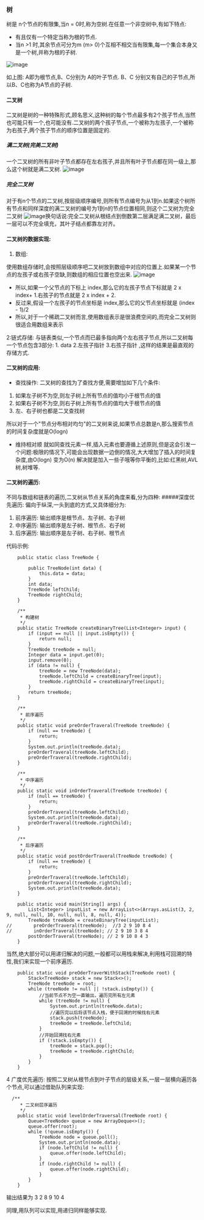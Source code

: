 ### 树

树是 n个节点的有限集,当n = 0时,称为空树.在任意一个非空树中,有如下特点:

- 有且仅有一个特定当称为根的节点.
- 当n >1 时,其余节点可分为m (m> 0)个互相不相交当有限集,每一个集合本身又是一个树,并称为根的子树.

![image](https://gss1.bdstatic.com/-vo3dSag_xI4khGkpoWK1HF6hhy/baike/c0%3Dbaike80%2C5%2C5%2C80%2C26/sign=8b4020a9002442a7ba03f5f7b02ac62e/6159252dd42a2834218a2c2154b5c9ea15cebfef.jpg?ynotemdtimestamp=1575808353538)

如上图: A即为根节点,B、C分别为 A的叶子节点. B、C 分别又有自己的子节点,所以B、C也称为A节点的子树.

#### 二叉树

二叉树是树的一种特殊形式,顾名思义,这种树的每个节点最多有2个孩子节点,当然也可能只有一个,也可能没有.二叉树的两个孩子节点,一个被称为左孩子,一个被称为右孩子,两个孩子节点的顺序位置是固定的.

##### 满二叉树(完美二叉树)

一个二叉树的所有非叶子节点都存在左右孩子,并且所有叶子节点都在同一级上,那么这个树就是满二叉树. ![image](https://imgconvert.csdnimg.cn/aHR0cHM6Ly9pbWFnZXMyMDE1LmNuYmxvZ3MuY29tL2Jsb2cvMTA5NDQ1Ny8yMDE3MDIvMTA5NDQ1Ny0yMDE3MDIyNTE4MzYxMDYzMi0xMzg4OTU5NjkxLnBuZw?x-oss-process=image/format,png&ynotemdtimestamp=1575808353538)

##### 完全二叉树

对于有n个节点的二叉树,按层级顺序编号,则所有节点编号为从1到n.如果这个树所有节点和同样深度的满二叉树的编号为1到n的节点位置相同,则这个二叉树为完全二叉树 ![image](https://imgconvert.csdnimg.cn/aHR0cHM6Ly9pbWFnZXMyMDE1LmNuYmxvZ3MuY29tL2Jsb2cvMTA5NDQ1Ny8yMDE3MDIvMTA5NDQ1Ny0yMDE3MDIyNTE4MzIzNjUzOC05NjE3NTgxNjMucG5n?x-oss-process=image/format,png&ynotemdtimestamp=1575808353538)换句话说:完全二叉树从根结点到倒数第二层满足满二叉树，最后一层可以不完全填充，其叶子结点都靠左对齐。

#### 二叉树的数据实现:

1. 数组:

使用数组存储时,会按照层级顺序吧二叉树放到数组中对应的位置上.如果某一个节点的左孩子或右孩子空缺,则数组的相应位置也空出来. ![image](https://ss1.bdstatic.com/70cFuXSh_Q1YnxGkpoWK1HF6hhy/it/u=3100513006,1849970075&fm=26&gp=0.jpg?ynotemdtimestamp=1575808353538)

- 所以,如果一个父节点的下标上 index,那么它的左孩子节点下标就是 2 x index+ 1.右孩子的节点就是 2 x index + 2.
- 反过来,假设一个左孩子的节点坐标是 index,那么它的父节点坐标就是 (index - 1)/2
- 所以,对于一个稀疏二叉树而言,使用数组表示是很浪费空间的,而完全二叉树则很适合用数组来表示

2:链式存储: 与链表类似,一个节点而已最多指向两个左右孩子节点,所以二叉树每一个节点包含3部分: 1. data 2.左孩子指针 3.右孩子指针 ,这样的结果是最直观的存储方式.

#### 二叉树的应用:

- 查找操作: 二叉树的查找为了查找方便,需要增加如下几个条件:

1. 如果左子树不为空,则左子树上所有节点的值均小于根节点的值
2. 如果右子树不为空,则右子树上所有节点的值均大于根节点的值
3. 左、右子树也都是二叉查找树

所以对于一个"节点分布相对均匀"的二叉树来说,如果节点总数是n,那么搜索节点的时间复杂度就是O(logn)

- 维持相对顺 就如同查找元素一样,插入元素也要遵循上述原则,但是这会引发一个问题:极限的情况下,可能会出现数据一边倒的情况,大大增加了插入的时间复杂度,由O(logn) 变为O(n) 解决就是加入一些子哦等你平衡的,比如:红黑树,AVL树,树堆等.

#### 二叉树的遍历:

不同与数组和链表的遍历,二叉树从节点关系的角度来看,分为四种: #####深度优先遍历: 偏向于纵深,一头到底的方式,又具体细分为:

1. 前序遍历: 输出顺序是根节点、左子树、右子树
2. 中序遍历: 输出顺序是左子树、根节点、右子树
3. 后序遍历: 输出顺序是左子树、右子树、根节点

代码示例:

```
    public static class TreeNode {

        public TreeNode(int data) {
            this.data = data;
        }
        int data;
        TreeNode leftChild;
        TreeNode rightChild;
    }

    /**
     * 构建树
     */
    public static TreeNode createBinaryTree(List<Integer> input) {
        if (input == null || input.isEmpty()) {
            return null;
        }
        TreeNode treeNode = null;
        Integer data = input.get(0);
        input.remove(0);
        if (data != null) {
            treeNode = new TreeNode(data);
            treeNode.leftChild = createBinaryTree(input);
            treeNode.rightChild = createBinaryTree(input);
        }
        return treeNode;
    }

    /**
     * 前序遍历
     */
    public static void preOrderTraveral(TreeNode treeNode) {
        if (null == treeNode) {
            return;
        }
        System.out.println(treeNode.data);
        preOrderTraveral(treeNode.leftChild);
        preOrderTraveral(treeNode.rightChild);
    }

    /**
     * 中序遍历
     */
    public static void inOrderTraveral(TreeNode treeNode) {
        if (null == treeNode) {
            return;
        }
        preOrderTraveral(treeNode.leftChild);
        System.out.println(treeNode.data);
        preOrderTraveral(treeNode.rightChild);
    }

    /**
     * 后序遍历
     */
    public static void postOrderTraveral(TreeNode treeNode) {
        if (null == treeNode) {
            return;
        }
        preOrderTraveral(treeNode.leftChild);
        preOrderTraveral(treeNode.rightChild);
        System.out.println(treeNode.data);
    }

    public static void main(String[] args) {
        List<Integer> inputList = new ArrayList<>(Arrays.asList(3, 2, 9, null, null, 10, null, null, 8, null, 4));
        TreeNode treeNode = createBinaryTree(inputList);
//        preOrderTraveral(treeNode);  //3 2 9 10 8 4
//        inOrderTraveral(treeNode); // 2 9 10 3 8 4
        postOrderTraveral(treeNode); // 2 9 10 8 4 3
    }   
```

当然,绝大部分可以用递归解决的问题,一般都可以用栈来解决,利用栈可回溯的特性,我们来实现一个前序遍历.

```
    public static void preOderTraverWithStack(TreeNode root) {
        Stack<TreeNode> stack = new Stack<>();
        TreeNode treeNode = root;
        while (treeNode != null || !stack.isEmpty()) {
            //当前节点不为空一直输出，遍历完所有左元素
            while (treeNode != null) {
                System.out.println(treeNode.data);
                //遍历完以后将该节点入栈，便于回溯的时候找右元素
                stack.push(treeNode);
                treeNode = treeNode.leftChild;
            }
            //开始回溯找右元素
            if (!stack.isEmpty()) {
                treeNode = stack.pop();
                treeNode = treeNode.rightChild;
            }
        }
    }
```

4 广度优先遍历: 按照二叉树从根节点到叶子节点的层级关系,一层一层横向遍历各个节点,可以通过借助队列来实现:

```
  /**
     * 二叉树层序遍历
     */
    public static void levelOrderTraversal(TreeNode root) {
        Queue<TreeNode> queue = new ArrayDeque<>();
        queue.offer(root);
        while (!queue.isEmpty()) {
            TreeNode node = queue.poll();
            System.out.println(node.data);
            if (node.leftChild != null) {
                queue.offer(node.leftChild);
            }
            if (node.rightChild != null) {
                queue.offer(node.rightChild);
            }
        }
    }
```

输出结果为 3 2 8 9 10 4

同理,用队列可以实现,用递归同样能够实现.